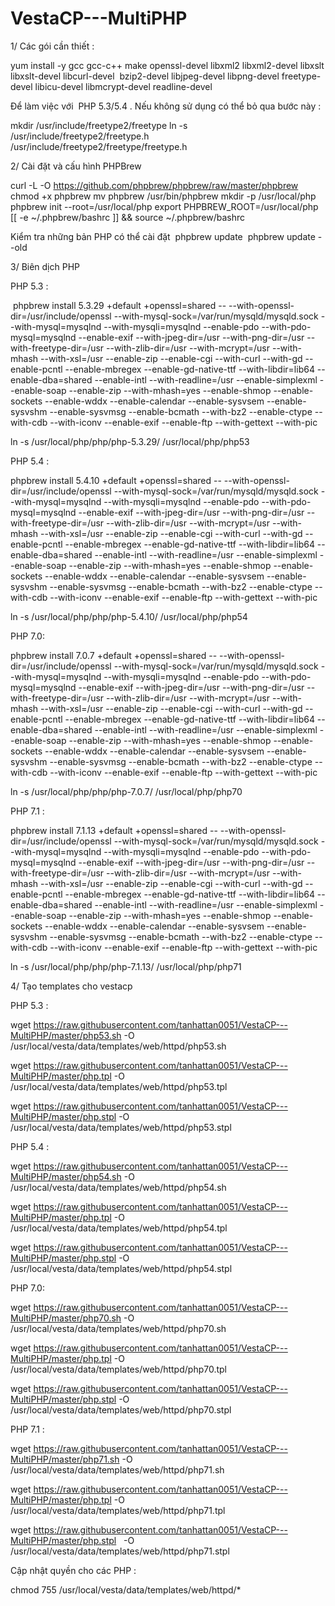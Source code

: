 # VestaCP---MultiPHP

1/ Các gói cần  thiết :

yum install -y gcc gcc-c++ make openssl-devel libxml2 libxml2-devel libxslt libxslt-devel libcurl-devel  bzip2-devel libjpeg-devel libpng-devel freetype-devel libicu-devel libmcrypt-devel  readline-devel 

Để làm việc với  PHP 5.3/5.4 . Nếu không sử dụng có thể bỏ qua bước này :

mkdir /usr/include/freetype2/freetype
ln -s /usr/include/freetype2/freetype.h /usr/include/freetype2/freetype/freetype.h

2/ Cài đặt và cấu hình PHPBrew

curl -L -O https://github.com/phpbrew/phpbrew/raw/master/phpbrew
chmod +x phpbrew
mv phpbrew /usr/bin/phpbrew
mkdir -p /usr/local/php
phpbrew init --root=/usr/local/php
export PHPBREW_ROOT=/usr/local/php
[[ -e ~/.phpbrew/bashrc ]] && source ~/.phpbrew/bashrc

Kiểm tra những bản PHP có thể cài đặt 
 phpbrew update
 phpbrew update --old

3/ Biên dịch PHP
 
PHP 5.3 : 

 phpbrew install 5.3.29  +default +openssl=shared -- --with-openssl-dir=/usr/include/openssl --with-mysql-sock=/var/run/mysqld/mysqld.sock --with-mysql=mysqlnd --with-mysqli=mysqlnd --enable-pdo --with-pdo-mysql=mysqlnd --enable-exif --with-jpeg-dir=/usr --with-png-dir=/usr --with-freetype-dir=/usr --with-zlib-dir=/usr --with-mcrypt=/usr --with-mhash --with-xsl=/usr --enable-zip --enable-cgi --with-curl --with-gd --enable-pcntl --enable-mbregex --enable-gd-native-ttf --with-libdir=lib64 --enable-dba=shared --enable-intl --with-readline=/usr --enable-simplexml \--enable-soap --enable-zip --with-mhash=yes --enable-shmop --enable-sockets --enable-wddx --enable-calendar --enable-sysvsem --enable-sysvshm --enable-sysvmsg --enable-bcmath --with-bz2 --enable-ctype --with-cdb --with-iconv --enable-exif --enable-ftp --with-gettext --with-pic

ln -s /usr/local/php/php/php-5.3.29/ /usr/local/php/php53

PHP 5.4 :

phpbrew install 5.4.10  +default +openssl=shared -- --with-openssl-dir=/usr/include/openssl --with-mysql-sock=/var/run/mysqld/mysqld.sock --with-mysql=mysqlnd --with-mysqli=mysqlnd --enable-pdo --with-pdo-mysql=mysqlnd --enable-exif --with-jpeg-dir=/usr --with-png-dir=/usr --with-freetype-dir=/usr --with-zlib-dir=/usr --with-mcrypt=/usr --with-mhash --with-xsl=/usr --enable-zip --enable-cgi --with-curl --with-gd --enable-pcntl --enable-mbregex --enable-gd-native-ttf --with-libdir=lib64 --enable-dba=shared --enable-intl --with-readline=/usr --enable-simplexml \--enable-soap --enable-zip --with-mhash=yes --enable-shmop --enable-sockets --enable-wddx --enable-calendar --enable-sysvsem --enable-sysvshm --enable-sysvmsg --enable-bcmath --with-bz2 --enable-ctype --with-cdb --with-iconv --enable-exif --enable-ftp --with-gettext --with-pic

 ln -s /usr/local/php/php/php-5.4.10/ /usr/local/php/php54

PHP 7.0:

phpbrew install 7.0.7  +default +openssl=shared -- --with-openssl-dir=/usr/include/openssl --with-mysql-sock=/var/run/mysqld/mysqld.sock --with-mysql=mysqlnd --with-mysqli=mysqlnd --enable-pdo --with-pdo-mysql=mysqlnd --enable-exif --with-jpeg-dir=/usr --with-png-dir=/usr --with-freetype-dir=/usr --with-zlib-dir=/usr --with-mcrypt=/usr --with-mhash --with-xsl=/usr --enable-zip --enable-cgi --with-curl --with-gd --enable-pcntl --enable-mbregex --enable-gd-native-ttf --with-libdir=lib64 --enable-dba=shared --enable-intl --with-readline=/usr --enable-simplexml \--enable-soap --enable-zip --with-mhash=yes --enable-shmop --enable-sockets --enable-wddx --enable-calendar --enable-sysvsem --enable-sysvshm --enable-sysvmsg --enable-bcmath --with-bz2 --enable-ctype --with-cdb --with-iconv --enable-exif --enable-ftp --with-gettext --with-pic

 ln -s /usr/local/php/php/php-7.0.7/ /usr/local/php/php70

PHP 7.1 :

phpbrew install 7.1.13  +default +openssl=shared -- --with-openssl-dir=/usr/include/openssl --with-mysql-sock=/var/run/mysqld/mysqld.sock --with-mysql=mysqlnd --with-mysqli=mysqlnd --enable-pdo --with-pdo-mysql=mysqlnd --enable-exif --with-jpeg-dir=/usr --with-png-dir=/usr --with-freetype-dir=/usr --with-zlib-dir=/usr --with-mcrypt=/usr --with-mhash --with-xsl=/usr --enable-zip --enable-cgi --with-curl --with-gd --enable-pcntl --enable-mbregex --enable-gd-native-ttf --with-libdir=lib64 --enable-dba=shared --enable-intl --with-readline=/usr --enable-simplexml \--enable-soap --enable-zip --with-mhash=yes --enable-shmop --enable-sockets --enable-wddx --enable-calendar --enable-sysvsem --enable-sysvshm --enable-sysvmsg --enable-bcmath --with-bz2 --enable-ctype --with-cdb --with-iconv --enable-exif --enable-ftp --with-gettext --with-pic

ln -s /usr/local/php/php/php-7.1.13/ /usr/local/php/php71

4/ Tạo templates cho vestacp

PHP 5.3 : 

wget https://raw.githubusercontent.com/tanhattan0051/VestaCP---MultiPHP/master/php53.sh  -O /usr/local/vesta/data/templates/web/httpd/php53.sh 

wget https://raw.githubusercontent.com/tanhattan0051/VestaCP---MultiPHP/master/php.tpl  -O /usr/local/vesta/data/templates/web/httpd/php53.tpl

wget https://raw.githubusercontent.com/tanhattan0051/VestaCP---MultiPHP/master/php.stpl   -O /usr/local/vesta/data/templates/web/httpd/php53.stpl

PHP 5.4 : 

wget https://raw.githubusercontent.com/tanhattan0051/VestaCP---MultiPHP/master/php54.sh  -O /usr/local/vesta/data/templates/web/httpd/php54.sh 

wget https://raw.githubusercontent.com/tanhattan0051/VestaCP---MultiPHP/master/php.tpl  -O /usr/local/vesta/data/templates/web/httpd/php54.tpl

wget https://raw.githubusercontent.com/tanhattan0051/VestaCP---MultiPHP/master/php.stpl   -O /usr/local/vesta/data/templates/web/httpd/php54.stpl

PHP 7.0:

wget https://raw.githubusercontent.com/tanhattan0051/VestaCP---MultiPHP/master/php70.sh -O /usr/local/vesta/data/templates/web/httpd/php70.sh 

wget https://raw.githubusercontent.com/tanhattan0051/VestaCP---MultiPHP/master/php.tpl  -O /usr/local/vesta/data/templates/web/httpd/php70.tpl

wget https://raw.githubusercontent.com/tanhattan0051/VestaCP---MultiPHP/master/php.stpl   -O /usr/local/vesta/data/templates/web/httpd/php70.stpl
 
PHP 7.1 : 

wget https://raw.githubusercontent.com/tanhattan0051/VestaCP---MultiPHP/master/php71.sh  -O /usr/local/vesta/data/templates/web/httpd/php71.sh

wget https://raw.githubusercontent.com/tanhattan0051/VestaCP---MultiPHP/master/php.tpl  -O /usr/local/vesta/data/templates/web/httpd/php71.tpl

wget https://raw.githubusercontent.com/tanhattan0051/VestaCP---MultiPHP/master/php.stpl   -O /usr/local/vesta/data/templates/web/httpd/php71.stpl


Cập nhật quyền cho các PHP :

 chmod 755 /usr/local/vesta/data/templates/web/httpd/*


